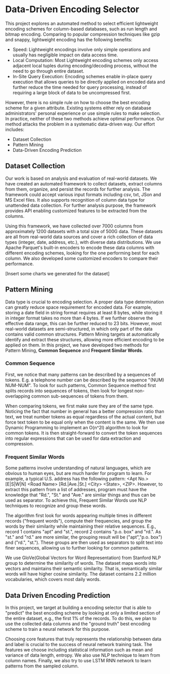 # Data-Driven Encoding Selector
This project explores an automated method to select efficient lightweight encoding schemes for column-based databases, such as run length and bitmap encoding. Comparing to popular compression techniques like gzip and snappy, lightweight encoding has the following benefits:
* Speed: Lightweight encodings involve only simple operations and usually has negligible impact on data access time. 
* Local Computation: Most Lightweight encoding schemes only access adjacent local tuples during encoding/decoding process, without the need to go through entire dataset.
* In-Site Query Execution: Encoding schemes enable in-place query execution that allows queries to be directly applied on encoded data and further reduce the time needed for query processing, instead of requiring a large block of data to be uncompressed first.

However, there is no simple rule on how to choose the best encoding scheme for a given attribute. Existing systems either rely on database administrators' personal experience or use simple rules to make selection. In practice, neither of these two methods achieve optimal performance. Our method attacks the problem in a systematic data-driven way. Our effort includes:
* Dataset Collection
* Pattern Mining
* Data-Driven Encoding Prediction
 
## Dataset Collection
Our work is based on analysis and evaluation of real-world datasets. We have created an automated framework to collect datasets, extract columns from them, organize, and persist the records for further analysis. The framework could accept various input formats including csv, txt, JSon and MS Excel files. It also supports recognition of column data type for unattended data collection. For further analysis purpose, the framework provides API enabling customized features to be extracted from the columns.

Using this framework, we have collected over 7000 columns from approximately 1200 datasets with a total size of 500G data. These datasets are all from real-world data sources and cover a rich collection of data types (integer, date, address, etc.), with diverse data distributions. We use Apache Parquet's built-in encoders to encode these data columns with different encoding schemes, looking for the one performing best for each column. We also developed some customized encoders to compare their performance.

[Insert some charts we generated for the dataset]

## Pattern Mining
Data type is crucial to encoding selection. A proper data type determination can greatly reduce space requirement for encoded data. For example, storing a date field in string format requires at least 8 bytes, while storing it in integer format takes no more than 4 bytes. If we further observe the effective data range, this can be further reduced to 23 bits. However, most real-world datasets are semi-structured, in which only part of the data contains valid common structures. Pattern Mining targets at automatically identify and extract these structures, allowing more efficient encoding to be applied on them. In this project, we have developed two methods for Pattern Mining, **Common Sequence** and **Frequent Similar Words**.

### Common Sequence
First, we notice that many patterns can be described by a sequences of tokens. E.g. a telephone number can be described by the sequence "(NUM) NUM-NUM". To look for such patterns, Common Sequence method first splits records into sequences of tokens, then look for longest non-overlapping common sub-sequences of tokens from them. 

When comparing tokens, we first make sure they are of the same type. Noticing the fact that number in general has a better compression ratio than text, we treat number tokens as equal regardless of the actual content, but force text token to be equal only when the content is the same. We then use Dynamic Programming to implement an  O(n^2l) algorithm to look for common tokens. It is then straight-forward to convert the token sequences into regular expressions that can be used for data extraction and compression.

### Frequent Similar Words
Some patterns involve understanding of natural languages, which are obvious to human eyes, but are much harder for program to learn. For example, a typical U.S. address has the following pattern: \<Apt No.> [E|S|W|N] \<Road Name> [Rd.|Ave.|St.] \<City> \<State>, \<ZIP>. However, to extract this pattern from a list of addresses, program must have the knowledge that "Rd.", "St." and "Ave." are similar things and thus can be used as separator. To achieve this, Frequent Similar Words use NLP techniques to recognize and group these words.

The algorithm first look for words appearing multiple times in different records ("frequent words"), compute their frequencies, and group the words by their similarity while maintaining their relative sequences. E.g., record 1 contains "apt" and "st.", record 2 contains "p.o. box" and "rd.". As "st." and "rd." are more similar, the grouping result will be ("apt","p.o. box") and ("rd.", "st."). These groups are then used as separators to split text into finer sequences, allowing us to further looking for common patterns. 
 
We use GloVe(Global Vectors for Word Representation) from Stanford NLP group to determine the similarity of words. The dataset maps words into vectors and maintains their semantic similarity. That is, semantically similar words will have higher cosine similarity. The dataset contains 2.2 million vocabularies, which covers most daily words.

## Data Driven Encoding Prediction

In this project, we target at building a encoding selector that is able to "predict" the best encoding scheme by looking at only a limited section of the entire dataset, e.g., the first 1% of the records. To do this, we plan to use the collected data columns and the "ground truth" best encoding scheme to train a neural network for this purpose. 

Choosing core features that truly represents the relationship between data and label is crucial to the success of neural network training task. The features we choose including statistical information such as mean and variance of data length, entropy. We also use NLP technique to learn from column names. Finally, we also try to use LSTM RNN network to learn patterns from the sampled column. 


